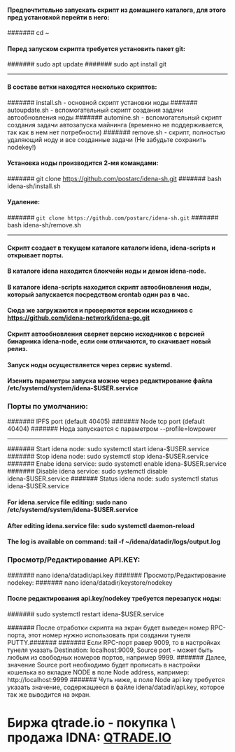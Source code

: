 #### Предпочтительно запускать скрипт из домашнего каталога, для этого пред установкой перейти в него:
####### cd ~
#### Перед запуском скрипта требуется установить пакет git:
####### sudo apt update
####### sudo apt install git
*****************************************************
#### В составе ветки находятся несколько скриптов:
####### install.sh - основной скрипт установки ноды
####### autoupdate.sh - вспомогательный скрипт создания задачи автообновления ноды
####### automine.sh - вспомогательный скрипт создания задачи автозапуска майнинга (временно не поддерживается, так как в нем нет потребности)
####### remove.sh - скрипт, полностью удаляющий ноду и все созданные задачи (Не забудьте сохранить nodekey!)

#### Установка ноды производится 2-мя командами:
####### git clone https://github.com/postarc/idena-sh.git
####### bash idena-sh/install.sh

#### Удаление:
####### `git clone https://github.com/postarc/idena-sh.git`
####### bash idena-sh/remove.sh
******************************************************
#### Скрипт создает в текущем каталоге каталоги idena, idena-scripts и открывает порты.
#### В каталоге idena находится блокчейн ноды и демон idena-node.
#### В каталоге idena-scripts находится скрипт автообновления ноды, который запускается посредством crontab один раз в час.
#### Сюда же загружаются и проверяются версии исходников с https://github.com/idena-network/idena-go.git
#### Скрипт автообновления сверяет версию исходников с версией бинарника idena-node, если они отличаются, то скачивает новый релиз.
#### Запуск ноды осуществляется через сервис systemd.
#### Изенить параметры запуска можно через редактирование файла /etc/systemd/system/idena-$USER.service
### Порты по умолчанию:
####### IPFS port (default 40405)
####### Node tcp port (default 40404)
####### Нода запускается с параметром --profile=lowpower
***
####### Start idena node:     sudo systemctl start idena-$USER.service
####### Stop idena node:      sudo systemctl stop idena-$USER.service
####### Enabe idena service:  sudo systemctl enable idena-$USER.service
####### Disable idena service:  sudo systemctl disable idena-$USER.service
####### Status idena node:      sudo systemctl status idena-$USER.service

#### For idena.service file editing:   sudo nano /etc/systemd/system/idena-$USER.service
#### After editing idena.service file: sudo systemctl daemon-reload
#### The log is available on command:  tail -f ~/idena/datadir/logs/output.log

### Просмотр/Редактирование API.KEY:
####### nano idena/datadir/api.key
####### Просмотр/Редактирование nodekey:
####### nano idena/datadir/keystore/nodekey
#### После редактирования api.key/nodekey требуется перезапуск ноды:
####### sudo systemctl restart idena-$USER.service

####### После отработки скрипта на экран будет выведен номер RPC-порта, этот номер нужно использовать при создании тунеля PUTTY.####### 
####### Если RPC-порт равер 9009, то в настройках тунеля указать Destination: localhost:9009, Source port - может быть любым из свободных номеров портов, например 9999.
####### Далее, значение Source port необходимо будет прописать в настройки кошелька во вкладке NODE в поле Node address, например: http://localhost:9999
####### Чуть ниже, в поле Node api key требуется указать значение, содержащееся в файле idena/datadir/api.key, которое так же выводится на экран.

# Биржа qtrade.io - покупка \ продажа IDNA: [QTRADE.IO](https://qtrade.io/?ref=DW246DSMGU2E)
